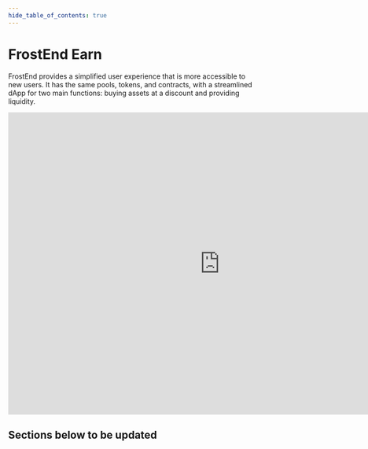 ```yaml
---
hide_table_of_contents: true
---
```


# FrostEnd Earn

FrostEnd provides a simplified user experience that is more accessible to new users. It has the same pools, tokens, and contracts, with a streamlined dApp for two main functions: buying assets at a discount and providing liquidity.

<iframe width="860" height="615" src="https://www.youtube.com/embed/xB4pBhQCwSM" title="YouTube video player" frameborder="0" allow="accelerometer; autoplay; clipboard-write; encrypted-media; gyroscope; picture-in-picture" allowfullscreen></iframe>


## Sections below to be updated
